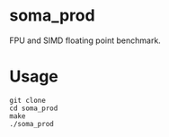 # soma_prod
FPU and SIMD floating point benchmark.

# Usage
```
git clone 
cd soma_prod
make
./soma_prod
```
